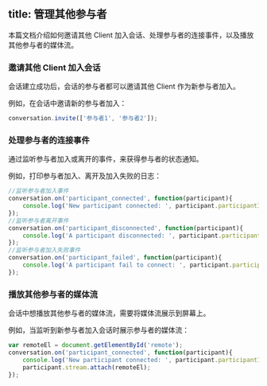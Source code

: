 ﻿
title: 管理其他参与者
---

本篇文档介绍如何邀请其他 Client 加入会话、处理参与者的连接事件，以及播放其他参与者的媒体流。

### 邀请其他 Client 加入会话

会话建立成功后，会话的参与者都可以邀请其他 Client 作为新参与者加入。

例如，在会话中邀请新的参与者加入：

```javascript
conversation.invite(['参与者1', '参与者2']);
```

### 处理参与者的连接事件

通过监听参与者加入或离开的事件，来获得参与者的状态通知。

例如，打印参与者加入、离开及加入失败的日志：

```javascript
//监听参与者加入事件
conversation.on('participant_connected', function(participant){
    console.log('New participant connected: ', participant.participantId);
});
//监听参与者离开事件
conversation.on('participant_disconnected', function(participant){
    console.log('A participant disconnected: ', participant.participantId);
});
//监听参与者加入失败事件
conversation.on('participant_failed', function(participant){
    console.log('A participant fail to connect: ', participant.participantId);
});
```

### 播放其他参与者的媒体流

会话中想播放其他参与者的媒体流，需要将媒体流展示到屏幕上。

例如，当监听到新参与者加入会话时展示参与者的媒体流：

```javascript
var remoteEl = document.getElementById('remote'); 
conversation.on('participant_connected', function(participant){
    console.log('New participant connected: ', participant.participantId);
    participant.stream.attach(remoteEl);
});
```
